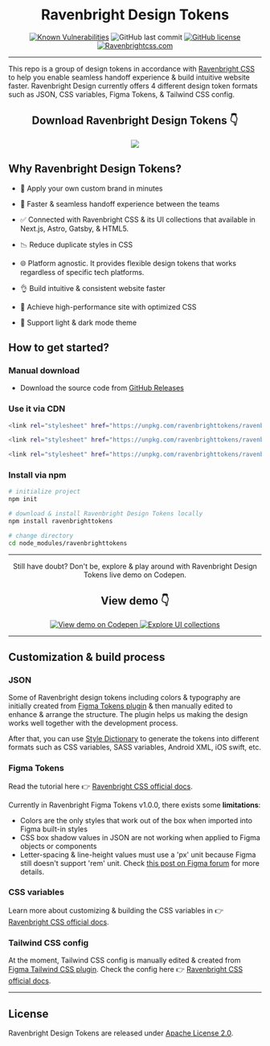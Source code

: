 <div align="center">

# Ravenbright Design Tokens

</div>

<div align="center">

[![Known Vulnerabilities](https://snyk.io/test/github/ravenbrightdesign/ravenbrighttokens/badge.svg)](https://snyk.io/test/github/ravenbrightdesign/ravenbrighttokens)
![GitHub last commit](https://img.shields.io/github/last-commit/ravenbrightdesign/ravenbrighttokens)
[![GitHub license](https://badgen.net/github/license/ravenbrightdesign/ravenbrighttokens)](https://github.com/ravenbrightdesign/ravenbrighttokens/blob/main/LICENSE.md)
[![Ravenbrightcss.com](https://img.shields.io/website-up-down-green-red/http/shields.io.svg)](http://ravenbrightcss.com)

</div>

---

This repo is a group of design tokens in accordance with [Ravenbright CSS](https://ravenbrightcss.com) to help you enable seamless handoff experience & build intuitive website faster. Ravenbright Design currently offers 4 different design token formats such as JSON, CSS variables, Figma Tokens, & Tailwind CSS config.

<div align="center">

## Download Ravenbright Design Tokens 👇

</div>

<div align="center">

<a href="https://github.com/ravenbrightdesign/ravenbrighttokens">
<img src="https://img.shields.io/badge/GitHub-181717.svg?style=for-the-badge&logo=GitHub&logoColor=white">
</a>
</div>

## Why Ravenbright Design Tokens?

- 🎨 Apply your own custom brand in minutes

- 🤝 Faster & seamless handoff experience between the teams

- ✅ Connected with Ravenbright CSS & its UI collections that available in Next.js, Astro, Gatsby, & HTML5.

- 📉 Reduce duplicate styles in CSS

- 🌐 Platform agnostic. It provides flexible design tokens that works regardless of specific tech platforms.

- 👌 Build intuitive & consistent website faster

- 🚀 Achieve high-performance site with optimized CSS

- 🌙 Support light & dark mode theme

## How to get started?

### Manual download

- Download the source code from [GitHub Releases](https://github.com)

### Use it via CDN

```bash
<link rel="stylesheet" href="https://unpkg.com/ravenbrighttokens/ravenbright-vars.min.css">
```

```bash
<link rel="stylesheet" href="https://unpkg.com/ravenbrighttokens/ravenbright-json.json">
```

```bash
<link rel="stylesheet" href="https://unpkg.com/ravenbrighttokens/ravenbright-figma-tokens.json">
```

### Install via npm

```bash
# initialize project
npm init

# download & install Ravenbright Design Tokens locally
npm install ravenbrighttokens

# change directory
cd node_modules/ravenbrighttokens
```

---

<div align="center">

Still have doubt? Don't be, explore & play around with Ravenbright Design Tokens live demo on Codepen.

## View demo 👇

<a href="https://codepen.io/ariqnarasaputra/pen/QWxmVqq">
<img src="https://img.shields.io/badge/Codepen-000000?style=for-the-badge&logo=codepen&logoColor=white" alt="View demo on Codepen">
</a>
<a href="https://ravenbrightcss.com/uicollections">
<img src="https://img.shields.io/badge/html5-%23E34F26.svg?style=for-the-badge&logo=html5&logoColor=white" alt="Explore UI collections">
</a>

</div>

---

## Customization & build process

### JSON

Some of Ravenbright design tokens including colors & typography are initially created from [Figma Tokens plugin](https://figmatokens.com) & then manually edited to enhance & arrange the structure. The plugin helps us making the design works well together with the development process.

After that, you can use [Style Dictionary](https://style-dictionary.io) to generate the tokens into different formats such as CSS variables, SASS variables, Android XML, iOS swift, etc.

### Figma Tokens

Read the tutorial here 👉 [Ravenbright CSS official docs](https://ravenbrightcss.com/docs/integrations/figma).

Currently in Ravenbright Figma Tokens v1.0.0, there exists some **limitations**:

- Colors are the only styles that work out of the box when imported into Figma built-in styles
- CSS box shadow values in JSON are not working when applied to Figma objects or components
- Letter-spacing & line-height values must use a 'px' unit because Figma still doesn't support 'rem' unit. Check [this post on Figma forum](https://forum.figma.com/t/rem-and-font-size-for-inspect/1161/32) for more details.

### CSS variables

Learn more about customizing & building the CSS variables in 👉 [Ravenbright CSS official docs](https://ravenbrightcss.com/docs/usage/cssvariables).

### Tailwind CSS config

At the moment, Tailwind CSS config is manually edited & created from [Figma Tailwind CSS plugin](https://www.figma.com/community/plugin/785619431629077634).
Check the config here 👉 [Ravenbright CSS official docs](https://ravenbrightcss.com/docs/integrations/tailwindcss).

---

## License

Ravenbright Design Tokens are released under [Apache License 2.0](https://github.com/ravenbrightdesign/ravenbrighttokens/blob/main/LICENSE.md).
